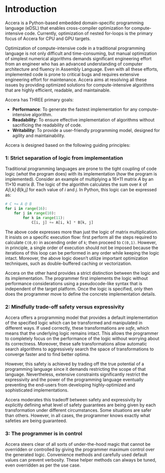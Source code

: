 [//]: # (Project: Accera)
[//]: # (Version: v1.2.1)

# Introduction
Accera is a Python-based embedded domain-specific programming language (eDSL) that enables cross-compiler optimization for compute-intensive code. Currently, optimization of nested for-loops is the primary focus of Accera for CPU and GPU targets.

Optimization of compute-intensive code in a traditional programming language is not only difficult and time-consuming, but manual optimization of simplest numerical algorithms demands significant engineering effort from an engineer who has an advanced understanding of computer architecture and fluency in Assembly Language. Even with all these efforts, implemented code is prone to critical bugs and requires extensive engineering effort for maintenance. Accera aims at resolving all these issues by providing optimized solutions for compute-intensive algorithms that are highly efficient, readable, and maintainable. 

Accera has THREE primary goals:

* **Performance**: To generate the fastest implementation for any compute-intensive algorithm.
* **Readability**: To ensure effective implementation of algorithms without sacrificing the readability of code.
* **Writability**: To provide a user-friendly programming model, designed for agility and maintainability.

Accera is designed based on the following guiding principles: 

### 1: Strict separation of logic from implementation
Traditional programming languages are prone to the tight coupling of code logic (*what* the program does) with its implementation (*how* the program is implemented). Consider an example of multiplying a 16&times;11 matrix *A* by an 11&times;10 matrix *B*. The logic of the algorithm calculates the sum over *k* of *A[i,k]&middot;B[k,j]* for each value of *i* and *j*. In Python, this logic can be expressed as:
```python
# C += A @ B
for i in range(16):
    for j in range(10):
        for k in range(11):
            C[i, j] += A[i, k] * B[k, j]
```
The above code expresses more than just the logic of matrix multiplication. It insists on a specific execution flow: first perform all the steps required to calculate `C(0,0)` in ascending order of `k`; then proceed to `C(0,1)`. However, in principle, a single order of execution should not be imposed because the iterations of this loop can be performed in any order while keeping the logic intact. Moreover, the above logic doesn’t utilize important optimization techniques, such as double-buffered caching or vectorization.

Accera on the other hand provides a strict distinction between the logic and its implementation. The programmer first implements the logic without performance considerations using a pseudocode-like syntax that is independent of the target platform. Once the logic is specified, only then does the programmer move to define the concrete implementation details. 

### 2: Mindfully trade-off safety versus expressivity
Accera offers a programming model that provides a default implementation of the specified logic which can be transformed and manipulated in different ways. If used correctly, these transformations are *safe*, which means that the underlying logic remains intact. This allows the programmer to completely focus on the performance of the logic without worrying about its correctness. Moreover, these safe transformations allow automatic search algorithms to aggressively search the space of transformations to converge faster and to find better optima. 

However, this safety is achieved by trading off the true potential of a programming language since it demands restricting the scope of that language. Nevertheless, extensive constraints significantly restrict the expressivity and the power of the programming language eventually preventing the end-users from developing highly-optimized and sophisticated implementations. 

Accera moderates this tradeoff between safety and expressivity by explicitly defining what level of safety guarantees are being given by each transformation under different circumstances. Some situations are safer than others. However, in all cases, the programmer knows exactly what safeties are being guaranteed. 

### 3: The programmer is in control
Accera steers clear of all sorts of under-the-hood magic that cannot be overridden or controlled by giving the programmer maximum control over the generated logic. Convenience methods and carefully used default values can prevent verbosity. These helper methods can always be tuned, even overridden as per the use case. 


<div style="page-break-after: always;"></div>
